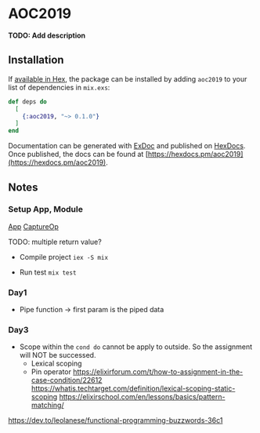 # AOC2019

**TODO: Add description**

## Installation

If [available in Hex](https://hex.pm/docs/publish), the package can be installed
by adding `aoc2019` to your list of dependencies in `mix.exs`:

```elixir
def deps do
  [
    {:aoc2019, "~> 0.1.0"}
  ]
end
```

Documentation can be generated with [ExDoc](https://github.com/elixir-lang/ex_doc)
and published on [HexDocs](https://hexdocs.pm). Once published, the docs can
be found at [https://hexdocs.pm/aoc2019](https://hexdocs.pm/aoc2019).


## Notes

### Setup App, Module

[App](https://elixir-lang.org/getting-started/mix-otp/introduction-to-mix.html)
[CaptureOp](https://dockyard.com/blog/2016/08/05/understand-capture-operator-in-elixir)

TODO: multiple return value?

* Compile project
`iex -S mix`

* Run test
`mix test`

### Day1

* Pipe function -> first param is the piped data

### Day3

* Scope within the `cond do` cannot be apply to outside. So the assignment will NOT be successed.
  * Lexical scoping
  * Pin operator
https://elixirforum.com/t/how-to-assignment-in-the-case-condition/22612
https://whatis.techtarget.com/definition/lexical-scoping-static-scoping
https://elixirschool.com/en/lessons/basics/pattern-matching/


https://dev.to/leolanese/functional-programming-buzzwords-36c1